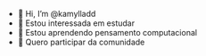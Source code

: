 - 👋 Hi, I’m @kamylladd
- 👀 Estou interessada em estudar
- 🌱 Estou aprendendo pensamento computacional
- 💞️ Quero participar da comunidade
  

<!---
kamylladd/kamylladd is a ✨ special ✨ repository because its `README.md` (this file) appears on your GitHub profile.
You can click the Preview link to take a look at your changes.
--->
